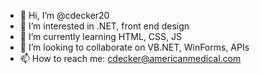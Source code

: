 - 👋 Hi, I’m @cdecker20
- 👀 I’m interested in .NET, front end design
- 🌱 I’m currently learning HTML, CSS, JS
- 💞️ I’m looking to collaborate on VB.NET, WinForms, APIs
- 📫 How to reach me: cdecker@americanmedical.com

<!---
cdecker20/cdecker20 is a ✨ special ✨ repository because its `README.md` (this file) appears on your GitHub profile.
You can click the Preview link to take a look at your changes.
--->
